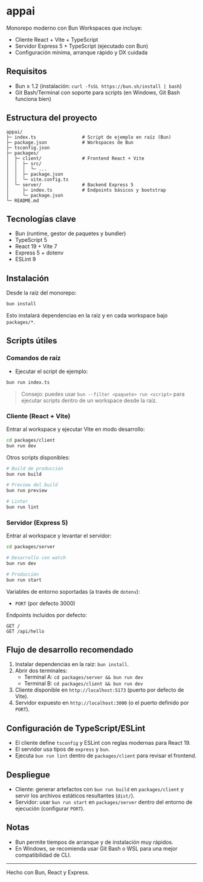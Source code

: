 # appai

Monorepo moderno con Bun Workspaces que incluye:

- Cliente React + Vite + TypeScript
- Servidor Express 5 + TypeScript (ejecutado con Bun)
- Configuración mínima, arranque rápido y DX cuidada

## Requisitos

- Bun ≥ 1.2 (instalación: `curl -fsSL https://bun.sh/install | bash`)
- Git Bash/Terminal con soporte para scripts (en Windows, Git Bash funciona bien)

## Estructura del proyecto

```text
appai/
├─ index.ts                 # Script de ejemplo en raíz (Bun)
├─ package.json             # Workspaces de Bun
├─ tsconfig.json
├─ packages/
│  ├─ client/               # Frontend React + Vite
│  │  ├─ src/
│  │  │  └─ ...
│  │  ├─ package.json
│  │  └─ vite.config.ts
│  └─ server/               # Backend Express 5
│     ├─ index.ts           # Endpoints básicos y bootstrap
│     └─ package.json
└─ README.md
```

## Tecnologías clave

- Bun (runtime, gestor de paquetes y bundler)
- TypeScript 5
- React 19 + Vite 7
- Express 5 + dotenv
- ESLint 9

## Instalación

Desde la raíz del monorepo:

```bash
bun install
```

Esto instalará dependencias en la raíz y en cada workspace bajo `packages/*`.

## Scripts útiles

### Comandos de raíz

- Ejecutar el script de ejemplo:

```bash
bun run index.ts
```

> Consejo: puedes usar `bun --filter <paquete> run <script>` para ejecutar scripts dentro de un workspace desde la raíz.

### Cliente (React + Vite)

Entrar al workspace y ejecutar Vite en modo desarrollo:

```bash
cd packages/client
bun run dev
```

Otros scripts disponibles:

```bash
# Build de producción
bun run build

# Preview del build
bun run preview

# Linter
bun run lint
```

### Servidor (Express 5)

Entrar al workspace y levantar el servidor:

```bash
cd packages/server

# Desarrollo con watch
bun run dev

# Producción
bun run start
```

Variables de entorno soportadas (a través de `dotenv`):

- `PORT` (por defecto 3000)

Endpoints incluidos por defecto:

```http
GET /
GET /api/hello
```

## Flujo de desarrollo recomendado

1. Instalar dependencias en la raíz: `bun install`.
2. Abrir dos terminales:
   - Terminal A: `cd packages/server && bun run dev`
   - Terminal B: `cd packages/client && bun run dev`
3. Cliente disponible en `http://localhost:5173` (puerto por defecto de Vite).
4. Servidor expuesto en `http://localhost:3000` (o el puerto definido por `PORT`).

## Configuración de TypeScript/ESLint

- El cliente define `tsconfig` y ESLint con reglas modernas para React 19.
- El servidor usa tipos de `express` y `bun`.
- Ejecuta `bun run lint` dentro de `packages/client` para revisar el frontend.

## Despliegue

- Cliente: generar artefactos con `bun run build` en `packages/client` y servir los archivos estáticos resultantes (`dist/`).
- Servidor: usar `bun run start` en `packages/server` dentro del entorno de ejecución (configurar `PORT`).

## Notas

- Bun permite tiempos de arranque y de instalación muy rápidos.
- En Windows, se recomienda usar Git Bash o WSL para una mejor compatibilidad de CLI.

---

Hecho con Bun, React y Express.
